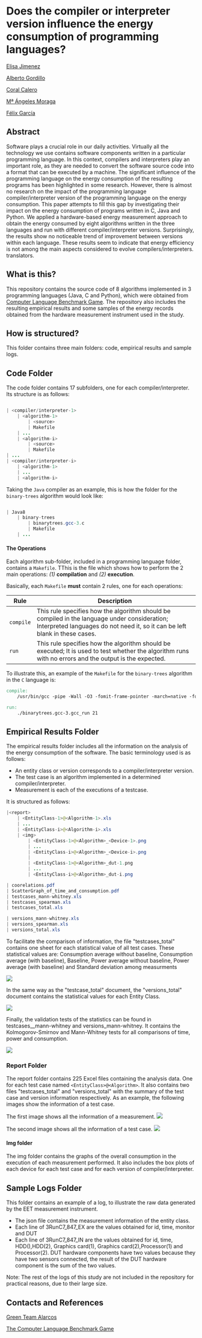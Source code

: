 # Does the compiler or interpreter version influence the energy consumption of programming languages?

[Elisa Jimenez](https://orcid.org/0000-0002-2158-037X)  

[Alberto Gordillo](https://orcid.org/0000-0002-4742-173X)  

[Coral Calero](https://orcid.org/0000-0003-0728-4176)

[Mª Ángeles Moraga](https://orcid.org/0000-0001-9165-7144)

[Félix García](https://orcid.org/0000-0001-6460-0353)



## Abstract
Software plays a crucial role in our daily activities. Virtually all the technology we use contains software components written in a particular programming language. In this context, compilers and interpreters play an important role, as they are needed to convert the software source code into a format that can be executed by a machine. The significant influence of the programming language on the energy consumption of the resulting programs has been highlighted in some research. However, there is almost no research on the impact of the programming language compiler/interpreter version of the programming language on the energy consumption. This paper attempts to fill this gap by investigating their impact on the energy consumption of programs written in C, Java and Python. We applied a hardware-based energy measurement approach to obtain the energy consumed by eight algorithms written in the three languages and run with different compiler/interpreter versions. Surprisingly, the results show no noticeable trend of improvement between versions within each language. These results seem to indicate that energy efficiency is not among the main aspects considered to evolve compilers/interpreters.
translators.

## What is this?

This repository contains the source code of 8 algorithms implemented in 3 programming languages (Java, C and Python), which were obtained from [Computer Language Benchmark Game](https://benchmarksgame-team.pages.debian.net/benchmarksgame/).
The repository also includes the resulting empirical results and some samples of the energy records obtained from the hardware measurement instrument used in the study.


## How is structured?

This folder contains three main folders: code, empirical results and sample logs.

## Code Folder

The code folder contains 17 subfolders, one for each compiler/interpreter.  Its structure is as follows:
```Java

| <compiler/interpreter-1>
	| <algorithm-1>
		| <source>
		| Makefile
	| ...
	| <algorithm-i>
		| <source>
		| Makefile
| ...
| <compiler/interpreter-i>
	| <algorithm-1>
	| ...
	| <algorithm-i>


```

Taking the `Java` compiler as an example, this is how the folder for the `binary-trees` algorithm would look like:

```Java

| Java8
	| binary-trees
		| binarytrees.gcc-3.c
		| Makefile
	| ...

```

#### The Operations

Each algorithm sub-folder, included in a programming language folder, contains a `Makefile`.
TThis is the file which shows how to perform the 2 main operations: *(1)* **compilation** and *(2)* **execution**.

Basically, each `Makefile` **must** contain 2 rules, one for each operations:

| Rule | Description |
| -------- | -------- |
| `compile` | This rule specifies how the algorithm should be compiled in the language under consideration; Interpreted languages do not need it, so it can be left blank in these cases.
| `run` | This rule specifies how the algorithm should be executed; It is used to test whether the algorithm runs with no errors and the output is the expected. 

To illustrate this, an example of the `Makefile` for the `binary-trees` algorithm in the `C` language is:

```Makefile
compile:
	/usr/bin/gcc -pipe -Wall -O3 -fomit-frame-pointer -march=native -fopenmp -D_FILE_OFFSET_BITS=64 -I/usr/include/apr-1.0 binarytrees.gcc-3.c -o binarytrees.gcc-3.gcc_run -lapr-1 -lgomp -lm

run:
	./binarytrees.gcc-3.gcc_run 21

```
## Empirical Results Folder

The empirical results folder includes all the information on the analysis of the energy consumption of the software. The basic terminology used is as follows:
- An entity class or version corresponds to a compiler/interpreter version. 
- The test case is an algorithm implemented in a determined compiler/interpreter.
- Measurement is each of the executions of a testcase.

It is structured as follows:

```Java
|<report>
	| <EntityClass-1>@<Algorithm-1>.xls
	| ...
	| <EntityClass-i>@<Algorithm-i>.xls
	| <img>
		| <EntityClass-1>@<Algorithm>_<Device-1>.png
		| ...
		| <EntityClass-i>@<Algorithm>_<Device-i>.png
		|
		| <EntityClass-1>@<Algorithm>_dut-1.png
		| ...
		| <EntityClass-i>@<Algorithm>_dut-i.png

| coorelations.pdf
| ScatterGraph_of_time_and_consumption.pdf
| testcases_mann-whitney.xls
| testcases_spearman.xls
| testcases_total.xls

| versions_mann-whitney.xls
| versions_spearman.xls
| versions_total.xls

```
To facilitate the comparison of information, the file "testcases_total" contains one sheet for each statistical value of all test cases. These statistical values are:
Consumption average without baseline, Consumption average (with baseline), Baseline, Power average without baseline, Power average (with baseline) and Standard deviation among measurments 

![](resources/testcases_total_example.PNG)

In the same way as the "testcase_total" document, the "versions_total" document contains the statistical values for each Entity Class.

![](resources/versions_total_example.PNG)

Finally, the validation tests of the statistics can be found in testcases__mann-whitney and versions_mann-whitney. It contains the Kolmogorov-Smirnov and Mann-Whitney tests for all comparisons of time, power and consumption.

![](resources/comparison_example.PNG)

### Report Folder
The report folder contains 225 Excel files containing the analysis data. One for each test case named `<EntityClass>@<Algorithm>`. It also contains two files "testcases_total" and "versions_total" with the summary of the test case and version information respectively.
As an example, the following images show the information of a test case.

The first image shows all the information of a measurement.
![](resources/measurement_example.PNG)

The second image shows all the information of a test case.
![](resources/testcase_example.PNG)


#### Img folder
The img folder contains the graphs of the overall consumption in the execution of each measurement performed. It also includes the box plots of each device for each test case and for each version of compiler/interpreter.
## Sample Logs Folder
This folder contains an example of a log, to illustrate the raw data generated by the EET measurement instrument. 
- The json file contains the measurement information of the entity class.
- Each line of 3RunC7_847_EX are the values obtained for id, time, monitor and DUT
- Each line of 3RunC7_847_IN are the values obtained for id, time, HDD(),HDD(2), Graphics card(1), Graphics card(2),Processor(1) and Processor(2).
DUT hardware components have two values because they have two sensors connected, the result of the DUT hardware component is the sum of the two values.

Note: The rest of the logs of this study are not included in the repository for practical reasons, due to their large size.

## Contacts and References

[Green Team Alarcos](https://greenteamalarcos.uclm.es/)

[The Computer Language Benchmark Game](https://benchmarksgame-team.pages.debian.net/benchmarksgame/)

